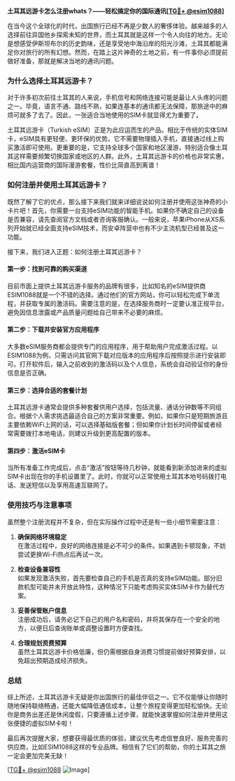 **土耳其远游卡怎么注册whats？——轻松搞定你的国际通讯[[TG💪+ @esim1088](https://t.me/s/esim1088)]**

在当今这个全球化的时代，出国旅行已经不再是少数人的奢侈体验。越来越多的人选择前往异国他乡探索未知的世界，而土耳其就是这样一个令人向往的地方。无论是想感受伊斯坦布尔的历史韵味，还是享受地中海沿岸的阳光沙滩，土耳其都能满足你对旅行的所有幻想。然而，在踏上这片神奇的土地之前，有一件事你必须提前做好准备，那就是解决当地的通讯问题。

### **为什么选择土耳其远游卡？**

对于许多初次前往土耳其的人来说，手机信号和网络连接可能是最让人头疼的问题之一。毕竟，语言不通、路线不熟，如果连基本的通讯都无法保障，那旅途中的麻烦可就多了去了。因此，一张适合当地使用的SIM卡就显得尤为重要了。

土耳其远游卡（Turkish eSIM）正是为此应运而生的产品。相比于传统的实体SIM卡，eSIM具有更轻便、更环保的优势。它不需要物理插入手机，直接通过线上购买激活即可使用。更重要的是，它支持全球多个国家和地区漫游，特别适合像土耳其这样需要频繁切换国家或地区的人群。此外，土耳其远游卡的价格也非常实惠，相比国内运营商的国际漫游套餐，性价比简直高到离谱！

### **如何注册并使用土耳其远游卡？**

既然了解了它的优点，那么接下来我们就来详细说说如何注册并使用这张神奇的小卡片吧！首先，你需要一台支持eSIM功能的智能手机。如果你不确定自己的设备是否兼容，请先查阅官方文档或者咨询客服确认。一般来说，苹果iPhone从XS系列开始就已经全面支持eSIM技术，而安卓阵营中也有不少主流机型已经普及这一功能。

接下来，我们进入正题：如何注册土耳其远游卡？

#### **第一步：找到可靠的购买渠道**
目前市面上提供土耳其远游卡服务的品牌有很多，比如知名的eSIM提供商ESIM1088就是一个不错的选择。通过他们的官方网站，你可以轻松完成下单流程，并获取专属的激活码。需要注意的是，在选择服务商时一定要认准正规平台，避免因信息泄露或产品质量问题给自己带来不必要的麻烦。

#### **第二步：下载并安装官方应用程序**
大多数eSIM服务商都会提供专门的应用程序，用于帮助用户完成激活过程。以ESIM1088为例，只需访问其官网下载对应版本的应用程序后按照提示进行安装即可。打开软件后，输入之前收到的激活码以及个人信息，系统会自动验证你的身份信息是否正确。

#### **第三步：选择合适的套餐计划**
土耳其远游卡通常会提供多种套餐供用户选择，包括流量、通话分钟数等不同组合。根据个人需求挑选最适合自己的方案非常重要。例如，如果你只是短期旅游且主要依赖WiFi上网的话，可以选择基础版套餐；但如果你计划长时间停留或者经常需要拨打本地电话，则建议升级到更高配置的版本。

#### **第四步：激活eSIM卡**
当所有准备工作完成后，点击“激活”按钮等待几秒钟，就能看到新添加进来的虚拟SIM卡出现在你的手机设置里了。此时，你就可以正常使用土耳其本地号码拨打电话、发送短信以及享用高速互联网了。

### **使用技巧与注意事项**

虽然整个注册流程并不复杂，但在实际操作过程中还是有一些小细节需要注意：

1. **确保网络环境稳定**  
   在激活过程中，良好的网络连接是必不可少的条件。如果遇到卡顿现象，不妨尝试更换Wi-Fi热点后再试一次。
   
2. **检查设备兼容性**  
   如果发现激活失败，首先要检查自己的手机是否真的支持eSIM功能。部分旧款机型可能并未开放此特性，这种情况下只能考虑购买实体SIM卡作为替代方案。

3. **妥善保管账户信息**  
   注册成功后，请务必记下自己的用户名和密码，并将其保存在一个安全的地方，以便日后查询账单或调整设置时方便查找。

4. **合理规划资费预算**  
   虽然土耳其远游卡价格低廉，但仍需根据自身消费习惯提前做好预算安排，以免超出预期造成经济损失。

### **总结**

综上所述，土耳其远游卡无疑是你出国旅行的最佳伴侣之一。它不仅能够让你随时随地保持联络畅通，还能大幅降低通信成本，让整个旅程变得更加轻松愉快。无论你是商务出差还是休闲度假，只要遵循上述步骤，就能快速掌握如何注册并使用这张便捷的虚拟SIM卡啦！

最后再次提醒大家，想要获得最优质的体验，建议优先考虑信誉良好、服务完善的供应商，比如ESIM1088这样的专业品牌。相信有了它们的帮助，你的土耳其之旅一定会更加完美无缺！

[[TG💪+ @esim1088](https://t.me/s/esim1088) ![Image](https://i.postimg.cc/4NQfJmqS/Snipaste-2025-05-13-00-14-12.png)]